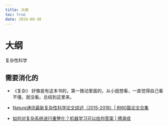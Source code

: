 ```yaml
---
title: 大纲
toc: true
date: 2019-09-30
---
```

# 大纲

复杂性科学


## 需要消化的


- 《复杂》 好像是有这本书的，第一推动里面的，从小就想看，一直觉得自己看不懂，就没看。总结到这里来。

- [Nature通讯最新复杂性科学论文综述（2015-2018）| 附60篇论文合集](https://mp.weixin.qq.com/s?__biz=MzIzMjQyNzQ5MA==&mid=2247489207&idx=1&sn=2c993ba56ca4945b9d74c39f8700405f&chksm=e8944c3adfe3c52c15856da20b41abad2d6146164d25c106a0aef4a5be08313feaf97af6bf98&scene=21#wechat_redirect)
- [如何对复杂系统进行重整化？机器学习可以给你答案 | 傅渥成](https://mp.weixin.qq.com/s?__biz=MzIzMjQyNzQ5MA==&mid=2247488875&idx=1&sn=41af5ef7cbcddffbb94cbc28f7e8f72f&chksm=e8944fe6dfe3c6f0d1a1e22c06151ccacf70bfb90469d5a1b3e250f3bb99a8c532ba99df4743&scene=21#wechat_redirect)
